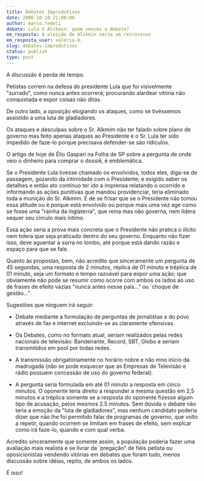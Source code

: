 ```yaml
---
title: Debates Improdutivos
date: 2006-10-10 21:00:00
author: marco.fedeli
debate: Lula X Alckmin: quem venceu o debate?
em_resposta: A eleição de Alckmin seria um retrocesso 
em_resposta_user: valeria.m.
slug: debates-improdutivos
status: publish 
type: post
---
```


A discussão é perda de tempo. 


Petistas correm na defesa do presidente Lula que foi visivelmente "surrado", como nunca antes ocorrerá; procurando alardear vitória não conquistada e expor coisas não ditas.


De outro lado, a oposição elogiando os ataques, como se tivéssemos assistido a uma luta de gladiadores.


Os ataques e desculpas sobre o Sr. Alkmim não ter falado sobre plano de governo mas feito apenas ataques ao Presidente e o Sr. Lula ter sido impedido de faze-lo porque precisava defender-se são ridículos.


O artigo de hoje de Élio Gaspari na Folha de SP sobre a pergunta de onde veio o dinheiro para comprar o dossiê, é emblemática.


Se o Presidente Lula tivesse chamado os envolvidos, todos eles, diga-se de passagem, gozando da intimidade com o Presidente; e exigido saber os detalhes e então ato contínuo ter ido a imprensa relatando o ocorrido e informando as ações punitivas que mandou providenciar, teria eliminado toda a munição do Sr. Alkmim. É de se frisar que se o Presidente não tomou essa atitude ou é porque está envolvido ou porque mais uma vez age como se fosse uma "rainha da inglaterra", que reina mas não governa, nem lidera sequer seu circulo mais íntimo.


Essa ação seria a prova mais concreta que o Presidente não pratica o ilícito nem tolera que seja praticado dentro do seu governo. Enquanto não fizer isso, deve aguentar a surra no lombo, até porque está dando razão e espaço para que se fale.


Quanto às propostas, bem, não acredito que sinceramente um pergunta de 45 segundas, uma resposta de 2 minutos, réplica de 01 minuto e tréplica de 01 minuto, seja um formato e tempo razoável para expor uma ação; que obviamente não pode se resumir como ocorre com ambos os lados ao uso de frases de efeito vazias "nunca antes nesse país..." ou ´choque de gestão...".


Sugestões que ninguem irá seguir:


- Debate mediante a formulação de perguntas de jornalistas e do povo através de fax e internet excluindo-se as claramente ofensivas.


- Os Debates, como no formato atual, seriam realizados pelas redes nacionais de televisão: Bandeirante, Record, SBT, Globo e seriam transmitidos em pool por todas redes.


- A transmissão obrigatóriamente no horário nobre e não mno inicio da madrugada (não se pode esquecer que as Empresas de Televisão e rádio possuem concessão de uso do governo federal).


- A pergunta seria formulada em até 01 minuto a resposta em cinco minutos. O oponente teria direito a responder a mesma questão em 2,5 minutos e a tréplica somente se a resposta do oponente fizesse algum tipo de acusação, pelos mesmos 2.5 minutos. Sem dúvida o debate não teria a emoção da "luta de gladiadores", mas nenhum candidato poderia dizer que não lhe foi permitido falar de programas de governo, que volto a repetir, quando ocorrem se limitam em frases de efeito, sem explcar como irá faze-lo, quando e com qual verba.


Acredito sinceramente que somente assim, a população poderia fazer uma avaliação mais realista e se livrar da ´pregação" de fiéis petista ou oposicionistas vendendo vitórias em debates que foram tudo, menos discussão sobre idéias, repito, de ambos os lados.


É isso!



